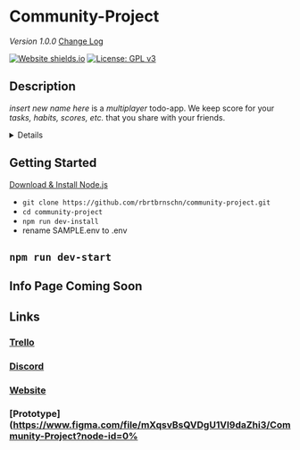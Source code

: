 # Community-Project
*Version 1.0.0* [Change Log](CHANGELOG.md)

[![Website shields.io](https://img.shields.io/website-up-down-green-red/http/shields.io.svg)](https://doesisaacbeat.me/)
[![License: GPL v3](https://img.shields.io/badge/License-GPLv3-blue.svg)](https://www.gnu.org/licenses/gpl-3.0)

## Description
*insert new name here* is a _multiplayer_ todo-app. We keep score for your _tasks, habits, scores, etc._ that you share with your friends.

<details>
  <h2>Content</h2>
  <br>
  #### [Getting Started](#getting-started)
</details>


## <a name="getting-started"></a>Getting Started
[Download & Install Node.js](https://nodejs.org/en/download/) 

- ``` git clone https://github.com/rbrtbrnschn/community-project.git ```
- ``` cd community-project ```
- ``` npm run dev-install ```
- rename SAMPLE.env to .env
## ``` npm run dev-start ```

## Info Page Coming Soon

## Links
### [Trello](https://trello.com/invite/b/ce4JUEZA/07b8611e4c172292c22fe86dd9a1d49b/community-project)
### [Discord](https://discord.gg/q2wRePf)
### [Website](https://doesisaacbeat.me)
### [Prototype](https://www.figma.com/file/mXqsvBsQVDgU1VI9daZhi3/Community-Project?node-id=0%
